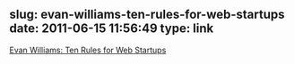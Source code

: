 slug: evan-williams-ten-rules-for-web-startups
date: 2011-06-15 11:56:49
type: link
---

[Evan Williams: Ten Rules for Web Startups](http://evhead.com/2005/11/ten-rules-for-web-startups.asp)
